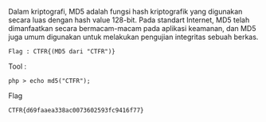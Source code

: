 Dalam kriptografi, MD5 adalah fungsi hash kriptografik yang digunakan secara luas dengan hash value 128-bit. Pada standart Internet, MD5 telah dimanfaatkan secara bermacam-macam pada aplikasi keamanan, dan MD5 juga umum digunakan untuk melakukan pengujian integritas sebuah berkas.

```
Flag : CTFR{(MD5 dari "CTFR")}
```

Tool :

```
php > echo md5("CTFR");
```

Flag 

```
CTFR{d69faaea338ac0073602593fc9416f77}
```
